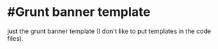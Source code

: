 #Grunt banner template
======================

just the grunt banner template (I don't like to put templates in the code files).
